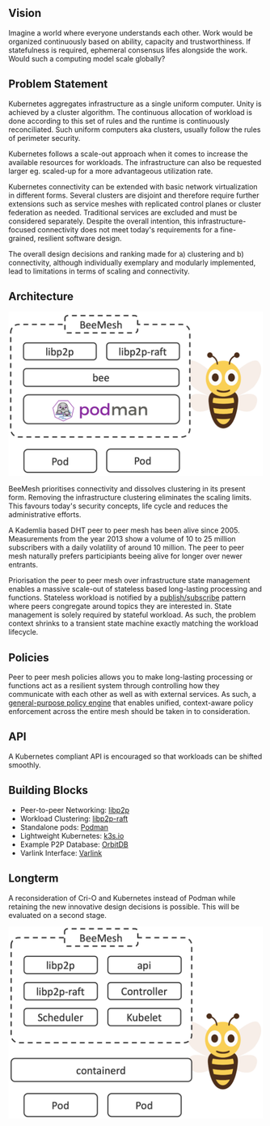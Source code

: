 ## Vision
Imagine a world where everyone understands each other. Work would be organized continuously based on ability, capacity and trustworthiness. If statefulness is required, ephemeral consensus lifes alongside the work. Would such a computing model scale globally?

## Problem Statement
Kubernetes aggregates infrastructure as a single uniform computer. Unity is achieved by a cluster algorithm. The continuous allocation of workload is done according to this set of rules and the runtime is continuously reconciliated. Such uniform computers aka clusters, usually follow the rules of perimeter security.

Kubernetes follows a scale-out approach when it comes to increase the available resources for workloads. The infrastructure can also be requested larger eg. scaled-up for a more advantageous utilization rate.

Kubernetes connectivity can be extended with basic network virtualization in different forms. Several clusters are disjoint and therefore require further extensions such as service meshes with replicated control planes or cluster federation as needed. Traditional services are excluded and must be considered separately. Despite the overall intention, this infrastructure-focused connectivity does not meet today's requirements for a fine-grained, resilient software design.

The overall design decisions and ranking made for a) clustering and b) connectivity, although individually exemplary and modularly implemented, lead to limitations in terms of scaling and connectivity.


## Architecture
![BeeMesh Binary](assets/img/prototype.png)

BeeMesh prioritises connectivity and dissolves clustering in its present form. Removing the infrastructure clustering eliminates the scaling limits. This favours today's security concepts, life cycle and reduces the administrative efforts.

A Kademlia based DHT peer to peer mesh has been alive since 2005. Measurements from the year 2013 show a volume of 10 to 25 million subscribers with a daily volatility of around 10 million. The peer to peer mesh naturally prefers participiants beeing alive for longer over newer entrants. 

Priorisation the peer to peer mesh over infrastructure state management enables a massive scale-out of stateless based long-lasting processing and functions. Stateless workload is notified by a [publish/subscribe](https://docs.libp2p.io/concepts/publish-subscribe/) pattern where peers congregate around topics they are interested in. State management is solely required by stateful workload. As such, the problem context shrinks to a transient state machine exactly matching the workload lifecycle.

## Policies
Peer to peer mesh policies allows you to make long-lasting processing or functions act as a resilient system through controlling how they communicate with each other as well as with external services. As such, a [general-purpose policy engine](https://www.openpolicyagent.org) that enables unified, context-aware policy enforcement across the entire mesh should be taken in to consideration.

## API
A Kubernetes compliant API is encouraged so that workloads can be shifted smoothly.


## Building Blocks
* Peer-to-peer Networking: [libp2p](https://libp2p.io/)
* Workload Clustering: [libp2p-raft](https://github.com/libp2p/go-libp2p-raft)
* Standalone pods: [Podman](https://github.com/containers/libpod)
* Lightweight Kubernetes: [k3s.io](https://k3s.io/)
* Example P2P Database: [OrbitDB](https://github.com/orbitdb)
* Varlink Interface: [Varlink](https://varlink.org/)

## Longterm
A reconsideration of Cri-O and Kubernetes instead of Podman while retaining the new innovative design decisions is possible. This will be evaluated on a second stage.

![BeeMesh Binary](assets/img/beemesh.png)

